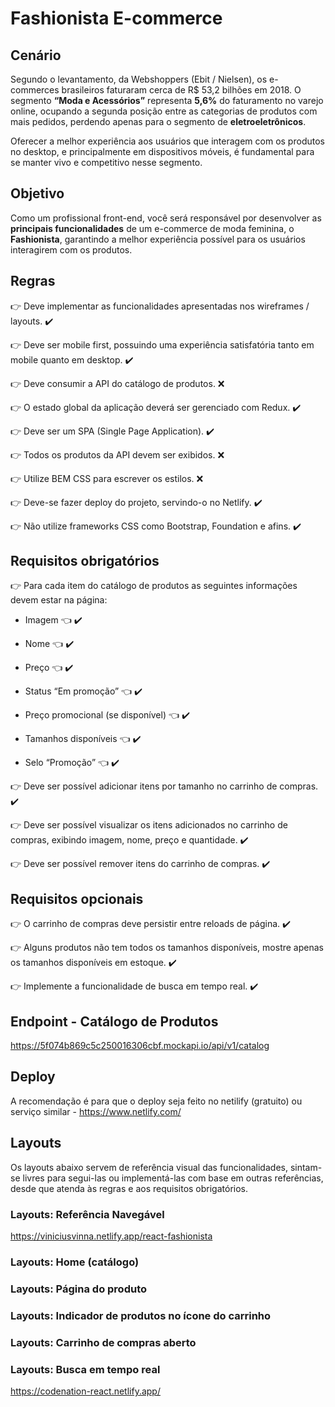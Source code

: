 # Fashionista E-commerce

## Cenário

Segundo o levantamento, da Webshoppers (Ebit / Nielsen), os e-commerces brasileiros faturaram cerca de R$ 53,2 bilhões em 2018. O segmento **“Moda e Acessórios”** representa **5,6%** do faturamento no varejo online, ocupando a segunda posição entre as categorias de produtos com mais pedidos, perdendo apenas para o segmento de **eletroeletrônicos**.

Oferecer a melhor experiência aos usuários que interagem com os produtos no desktop, e principalmente em dispositivos móveis, é fundamental para se manter vivo e competitivo nesse segmento.

## Objetivo

Como um profissional front-end, você será responsável por desenvolver as **principais funcionalidades** de um e-commerce de moda feminina, o **Fashionista**, garantindo a melhor experiência possível para os usuários interagirem com os produtos.

## Regras

  
:point_right: Deve implementar as funcionalidades apresentadas nos wireframes / layouts. :heavy_check_mark:

:point_right: Deve ser mobile first, possuindo uma experiência satisfatória tanto em mobile quanto em desktop. :heavy_check_mark:

:point_right: Deve consumir a API do catálogo de produtos. :x:

:point_right: O estado global da aplicação deverá ser gerenciado com Redux. :heavy_check_mark:

:point_right: Deve ser um SPA (Single Page Application). :heavy_check_mark:

:point_right: Todos os produtos da API devem ser exibidos. :x:

:point_right: Utilize BEM CSS para escrever os estilos. :x:

:point_right: Deve-se fazer deploy do projeto, servindo-o no Netlify. :heavy_check_mark:

:point_right: Não utilize frameworks CSS como Bootstrap, Foundation e afins. :heavy_check_mark:


## Requisitos obrigatórios

:point_right: Para cada item do catálogo de produtos as seguintes informações devem estar na página:


  * Imagem :point_left:  :heavy_check_mark:
  
  * Nome :point_left: :heavy_check_mark:
  
  * Preço :point_left: :heavy_check_mark:
  
  * Status “Em promoção” :point_left: :heavy_check_mark:
  
  * Preço promocional (se disponível) :point_left: :heavy_check_mark:
  
  * Tamanhos disponíveis :point_left: :heavy_check_mark:
  
  * Selo “Promoção” :point_left: :heavy_check_mark:
  
:point_right: Deve ser possível adicionar itens por tamanho no carrinho de compras. :heavy_check_mark:

:point_right: Deve ser possível visualizar os itens adicionados no carrinho de compras, exibindo imagem, nome, preço e quantidade. :heavy_check_mark:

:point_right: Deve ser possível remover itens do carrinho de compras. :heavy_check_mark:

## Requisitos opcionais

:point_right: O carrinho de compras deve persistir entre reloads de página. :heavy_check_mark:

:point_right: Alguns produtos não tem todos os tamanhos disponíveis, mostre apenas os tamanhos disponíveis em estoque. :heavy_check_mark:

:point_right: Implemente a funcionalidade de busca em tempo real. :heavy_check_mark:

## Endpoint - Catálogo de Produtos

https://5f074b869c5c250016306cbf.mockapi.io/api/v1/catalog

## Deploy

A recomendação é para que o deploy seja feito no netilify (gratuito) ou serviço similar - https://www.netlify.com/

## Layouts

Os layouts abaixo servem de referência visual das funcionalidades, sintam-se livres para segui-las ou implementá-las com base em outras referências, desde que atenda às regras e aos requisitos obrigatórios.

### Layouts: Referência Navegável

https://viniciusvinna.netlify.app/react-fashionista

### Layouts: Home (catálogo)

### Layouts: Página do produto

### Layouts: Indicador de produtos no ícone do carrinho

### Layouts: Carrinho de compras aberto

### Layouts: Busca em tempo real



https://codenation-react.netlify.app/
